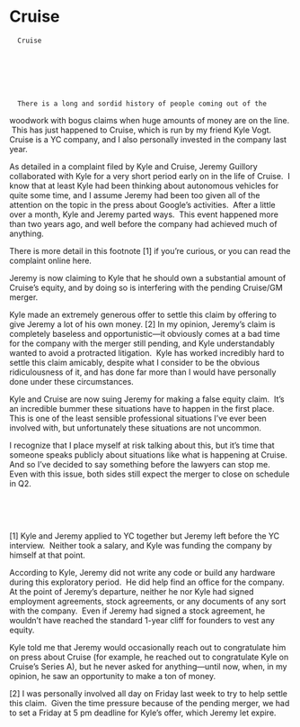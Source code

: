 # Cruise


    
  
    

    
      Cruise

      
    
  

  
    
      There is a long and sordid history of people coming out of the
woodwork with bogus claims when huge amounts of money are on the line.  This has just happened to Cruise, which is run
by my friend Kyle Vogt.  Cruise is a
YC company, and I also personally invested in the company last year.

As detailed in a complaint filed by Kyle and Cruise, Jeremy
Guillory collaborated with Kyle for a very short period early on in the life of
Cruise.  I know that at least Kyle had
been thinking about autonomous vehicles for quite some time, and I assume
Jeremy had been too given all of the attention on the topic in the press about
Google’s activities.  After a little over a month, Kyle and Jeremy parted ways.  This event happened more than two years ago,
and well before the company had achieved much of anything. 

There is more detail in this footnote [1] if you’re curious, or
you can read the complaint online here.

Jeremy is now claiming to Kyle that he should own a substantial
amount of Cruise’s equity, and by doing so is interfering with the pending
Cruise/GM merger.

Kyle made an extremely generous offer to settle this claim by offering
to give Jeremy a lot of his own money. [2] In my opinion, Jeremy’s claim is completely
baseless and opportunistic—it obviously comes at a bad time for the company
with the merger still pending, and Kyle understandably wanted to avoid a
protracted litigation.  Kyle has worked
incredibly hard to settle this claim amicably, despite what I consider to be
the obvious ridiculousness of it, and has done far more than I would have
personally done under these circumstances.

Kyle and Cruise are now suing Jeremy for making a false equity
claim.  It’s an incredible bummer these situations have to happen in the
first place.  This is one of the least
sensible professional situations I’ve ever been involved with, but
unfortunately these situations are not uncommon.

I recognize that I place myself at risk talking about this, but
it’s time that someone speaks publicly about situations like what is happening
at Cruise.  And so I’ve decided to say
something before the lawyers can stop me. 
Even with this issue, both sides still expect the merger to close on
schedule in Q2.



 

 

[1] Kyle and Jeremy applied to YC together but Jeremy left
before the YC interview.  Neither took a salary, and Kyle was funding the
company by himself at that point.

According to Kyle, Jeremy did not write any code or build any
hardware during this exploratory period.  He did help find an office for
the company.  At the point of Jeremy’s departure, neither he nor Kyle had
signed employment agreements, stock agreements, or any documents of any sort
with the company.  Even if Jeremy had signed a stock agreement, he
wouldn’t have reached the standard 1-year cliff for founders to vest any
equity.

Kyle told me that Jeremy would occasionally reach out to
congratulate him on press about Cruise (for example, he reached out to
congratulate Kyle on Cruise’s Series A), but he never asked for anything—until
now, when, in my opinion, he saw an opportunity to make a ton of money.

[2] I was personally involved all day on Friday last week to try
to help settle this claim.  Given the time pressure because of the pending
merger, we had to set a Friday at 5 pm deadline for Kyle’s offer, which Jeremy
let expire. 
    
  


  

